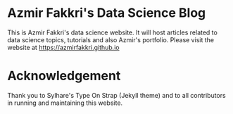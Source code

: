 # Azmir Fakkri's Data Science Blog

This is Azmir Fakkri's data science website. It will host articles related to data science topics, tutorials and also Azmir's portfolio.  Please visit the website at https://azmirfakkri.github.io

# Acknowledgement
Thank you to Sylhare's Type On Strap (Jekyll theme) and to all contributors in running and maintaining this website.
